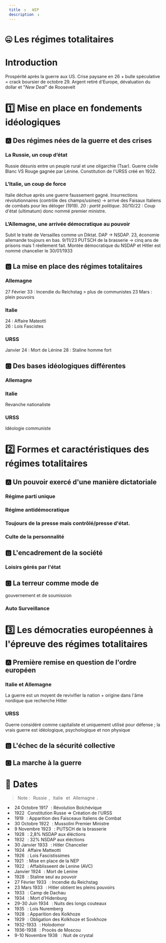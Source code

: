 ```yaml
---
title: WIP
description: 
---
```


# 🤐 Les régimes totalitaires
# Introduction
Prospérité après la guerre aux US. Crise paysane en 26 + bulle spéculative = crack boursier de octobre 29. Argent retiré d'Europe, dévaluation du dollar et "*New Deal*" de Roosevelt
# 1️⃣ Mise en place en fondements idéologiques
## 🅰️ Des régimes nées de la guerre et des crises
### La Russie, un coup d’état
Russie désunis entre un peuple rural et une oligarchie (Tsar). Guerre civile Blanc VS Rouge gagnée par Lénine. Constitution de l'URSS créé en 1922.
### L’Italie, un coup de force
Italie déchue après une guerre faussement gagné. Insurrections révolutionnaires (contrôle des champs/usines) -> arrivé des Faisaux Italiens de combats pour les déloger (1919). *20 : partit politique*. 30/10/22 : Coup d'état (ultimatum) donc nommé premier ministre.
### L’Allemagne, une arrivée démocratique au pouvoir
Subit le traité de Versailles comme un Diktat. DAP -> NSDAP. 23, économie allemande toujours en bas. 9/11/23 PUTSCH de la brasserie -> cinq ans de prisons mais 1 réellement fait. Montée démocratique du NSDAP et Hitler est nommé chancelier le 30/01/1933
## 🅱️ La mise en place des régimes totalitaires
### Allemagne
27 Février 33 : Incendie du Reichstag > plus de communistes
23 Mars : plein pouvoirs
### Italie
24 : Affaire Mateotti   
26 : Lois Fascistes
### URSS
Janvier 24 : Mort de Lénine
28 : Staline homme fort 
## 🅾️ Des bases idéologiques différentes
### Allemagne
### Italie
Revanche nationaliste
### URSS
Idéologie communiste
# 2️⃣ Formes et caractéristiques des régimes totalitaires
## 🅰️ Un pouvoir exercé d'une manière dictatoriale
### Régime parti unique
### Régime antidémocratique
### Toujours de la presse mais contrôlé/presse d'état.
### Culte de la personnalité
## 🅱️ L'encadrement de la société
### Loisirs gérés par l'état
## 🅾️ La terreur comme mode de 
gouvernement et de soumission
### Auto Surveillance
# 3️⃣ Les démocraties européennes à l'épreuve des régimes totalitaires
## 🅰️ Première remise en question de l'ordre européen
### Italie et Allemagne
La guerre est un moyent de revivifier la nation + origine dans l'âme nordique que recherche Hitler
### URSS
Guerre considéré comme capitaliste et uniquement utilisé pour défense ; la vrais guerre est idéologique, psychologique et non physique
## 🅱️ L'échec de la sécurité collective
###
## 🅾️ La marche à la guerre
###

# 📆 Dates
> Note : <span class="callout" data-callout="success">Russie</span>, <span class="callout" data-callout="danger" >Italie</span> et <span class="callout" data-callout="question" >Allemagne</span>.

- <span class="callout" data-callout="success" >24 Octobre 1917</span> : Révolution Bolchévique
- <span class="callout" data-callout="success" >1922</span> Constitution Russe => Création de l'URSS
- <span class="callout" data-callout="danger" >1919</span> : Apparition des Faisceaux Italiens de Combat
- <span class="callout" data-callout="danger" >30 Octobre 1922</span> : Mussolini Premier Ministre
- <span class="callout" data-callout="question" >9 Novembre 1923</span> : PUTSCH de la brasserie
- <span class="callout" data-callout="question" >1928</span> : 2,8% NSDAP aux éléctions
- <span class="callout" data-callout="question" >1932</span> : 32% NSDAP aux éléctions
- <span class="callout" data-callout="question" >30 Janvier 1933</span> : Hitler Chancelier
- <span class="callout" data-callout="danger" >1924</span> Affaire Matteotti
- <span class="callout" data-callout="danger" >1926</span> : Lois Fascistissimes
- <span class="callout" data-callout="success" >1921</span> : Mise en place de la NEP
- <span class="callout" data-callout="success" >1922</span> : Affaiblisseent de Lenine (AVC)
- <span class="callout" data-callout="success" >Janvier 1924</span> : Mort de Lenine
- <span class="callout" data-callout="success" >1928</span> : Staline seul au pouvoir
- <span class="callout" data-callout="question" >27 Février 1933</span> : Incendie du Reichstag
- <span class="callout" data-callout="question" >23 Mars 1933</span> : Hitler obtient les pleins pouvoirs
- <span class="callout" data-callout="question" >1933</span> : Camp de Dachau
- <span class="callout" data-callout="question" >1934</span> : Mort d'Hidenburg
- <span class="callout" data-callout="question" >29-30 Juin 1934</span> : Nuits des longs couteaux
- <span class="callout" data-callout="question" >1935</span> : Lois Nuremberg
- <span class="callout" data-callout="success" >1928</span> : Apparition des Kolkhoze
- <span class="callout" data-callout="success" >1929</span> : Obligation des Kolkhoze et Sovkhoze
- <span class="callout" data-callout="success" >1932-1933</span> : Holodomor
- <span class="callout" data-callout="success" >1936-1938</span> :  Procès de Moscou
- <span class="callout" data-callout="question" >9-10 Novembre 1938</span> : Nuit de crystal


<style>
span {
    border-radius: 5px;
    padding: 0 6px !important;
    background-color: var(--color) !important;
}
</style>
